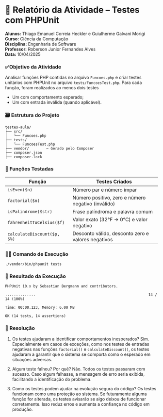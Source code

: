 # 🐘 Relatório da Atividade – Testes com PHPUnit

**Alunos:** Thiago Emanuel Correia Heckler e Guiulherme Galvani Morigi\
**Curso:** Ciência da Computação\
**Disciplina:** Engenharia de Software\
**Professor:** Roberson Junior Fernandes Alves\
**Data:** 10/04/2025


### ✅Objetivo da Atividade
Analisar funções PHP contidas no arquivo `Funcoes.php` e criar testes unitários com PHPUnit no arquivo `tests/FuncoesTest.php`. Para cada função, foram realizados ao menos dois testes

- Um com comportamento esperado;
- Um com entrada inválida (quando aplicável).



### 🗃 Estrutura do Projeto ###
```
testes-aula/
├── src/
│   └── Funcoes.php
├── tests/
│   └── FuncoesTest.php
├── vendor/        ← Gerado pelo Composer
├── composer.json
├── composer.lock
```

### 🧪 Funções Testadas

| Função | Testes Criados |
| --- | --- |
| `isEven($n)` |  Número par e número ímpar |
| `factorial($n)` | Número positivo, zero e número negativo (inválido) |
| `isPalindrome($str)` | Frase palíndroma e palavra comum |
| `fahrenheitToCelsius($f)` | Valor exato (32°F → 0°C) e valor negativo |
| `calculateDiscount($p, $%)` | Desconto válido, desconto zero e valores negativos |

### 👨‍💻 Comando de Execução
`./vendor/bin/phpunit tests`

### 📜 Resultado da Execução
``` 
PHPUnit 10.x by Sebastian Bergmann and contributors.

..............                                                    14 / 14 (100%)

Time: 00:00.123, Memory: 6.00 MB

OK (14 tests, 14 assertions)
```
### 📝 Resolução

1. Os testes ajudaram a identificar comportamentos inesperados?
Sim. Especialmente em casos de exceções, como nos testes de entradas negativas nas funções `factorial()` e `calculateDiscount()`, os testes ajudaram a garantir que o sistema se comporta como o esperado em situações adversas.

2. Algum teste falhou? Por quê?
Não. Todos os testes passaram com sucesso. Caso algum falhasse, a mensagem de erro seria exibida, facilitando a identificação do problema.

3. Como os testes podem ajudar na evolução segura do código?
Os testes funcionam como uma proteção ao sistema. Se futuramente alguma função for alterada, os testes avisarão se algo deixou de funcionar corretamente. Isso reduz erros e aumenta a confiança no código em produção.
